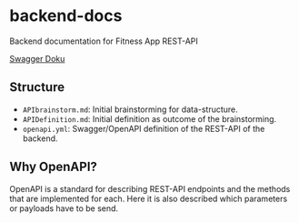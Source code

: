 # backend-docs

Backend documentation for Fitness App REST-API

[Swagger Doku](https://projekt-fitnessapp.github.io/backend-docs/)

## Structure

- `APIbrainstorm.md`: Initial brainstorming for data-structure.
- `APIDefinition.md`: Initial definition as outcome of the brainstorming.
- `openapi.yml`: Swagger/OpenAPI definition of the REST-API of the backend.

## Why OpenAPI?

OpenAPI is a standard for describing REST-API endpoints and the methods that are implemented for each. Here it is also described which parameters or payloads have to be send.
